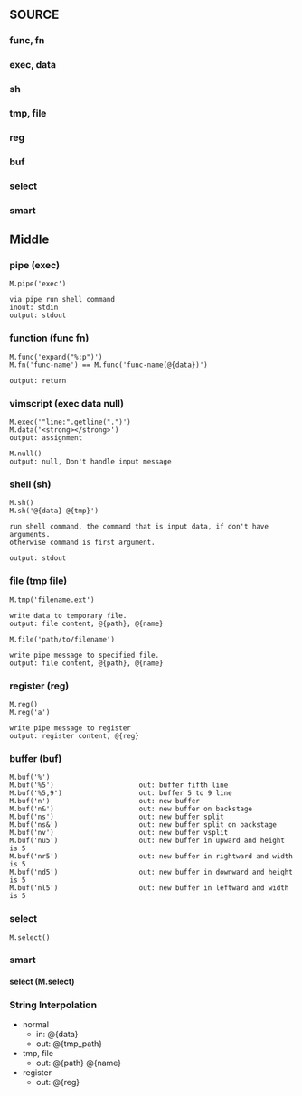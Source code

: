 ## SOURCE

### func, fn

### exec, data

### sh

### tmp, file

### reg

### buf

### select

### smart

## Middle

### pipe (exec)
    M.pipe('exec')

    via pipe run shell command
    inout: stdin
    output: stdout

### function (func fn)
    M.func('expand("%:p")')
    M.fn('func-name') == M.func('func-name(@{data})')

    output: return

### vimscript (exec data null)
    M.exec('"line:".getline(".")')
    M.data('<strong></strong>')
    output: assignment

    M.null()
    output: null, Don't handle input message

### shell (sh)
    M.sh()
    M.sh('@{data} @{tmp}')

    run shell command, the command that is input data, if don't have arguments.
    otherwise command is first argument.

    output: stdout

### file (tmp file)
    M.tmp('filename.ext')

    write data to temporary file.
    output: file content, @{path}, @{name}

    M.file('path/to/filename')

    write pipe message to specified file.
    output: file content, @{path}, @{name}

### register (reg)
    M.reg()
    M.reg('a')

    write pipe message to register
    output: register content, @{reg}

### buffer (buf)
    M.buf('%')
    M.buf('%5')                     out: buffer fifth line
    M.buf('%5,9')                   out: buffer 5 to 9 line
    M.buf('n')                      out: new buffer
    M.buf('n&')                     out: new buffer on backstage
    M.buf('ns')                     out: new buffer split
    M.buf('ns&')                    out: new buffer split on backstage
    M.buf('nv')                     out: new buffer vsplit
    M.buf('nu5')                    out: new buffer in upward and height is 5
    M.buf('nr5')                    out: new buffer in rightward and width is 5
    M.buf('nd5')                    out: new buffer in downward and height is 5
    M.buf('nl5')                    out: new buffer in leftward and width is 5

### select
    M.select()

### smart






#### select (M.select)

### String Interpolation

* normal
    * in: @{data}
    * out: @{tmp_path}
* tmp, file
    * out: @{path} @{name}
* register
    * out: @{reg}
